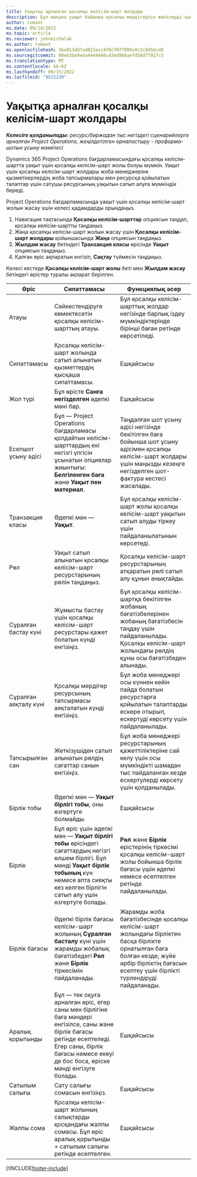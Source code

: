 ```yaml
---
title: Уақытқа арналған қосалқы келісім-шарт жолдары
description: Бұл мақала уақыт бойынша қосалқы мердігерлік желілерді қалай жазу және жеткізушілерден уақытты сатып алуды қалай жазу керектігін түсіндіреді.
author: rumant
ms.date: 09/14/2022
ms.topic: article
ms.reviewer: johnmichalak
ms.author: rumant
ms.openlocfilehash: 3ba013dd7ad023acc4f0cf077099c8c2c8d5bcd8
ms.sourcegitcommit: 08eb3be9eda44e9446c43ed9b6aefd58d77927c5
ms.translationtype: MT
ms.contentlocale: kk-KZ
ms.lasthandoff: 09/15/2022
ms.locfileid: "9522239"
---
```

# <a name="subcontract-lines-for-time"></a>Уақытқа арналған қосалқы келісім-шарт жолдары

_**Келесіге қолданылады:** ресурс/биржадан тыс негіздегі сценарийлерге арналған Project Operations, жеңілдетілген орналастыру - проформа-шотын ұсыну мәмілесі_

Dynamics 365 Project Operations бағдарламасындағы қосалқы келісім-шартта уақыт үшін қосалқы келісім-шарт жолы болуы мүмкін. Уақыт үшін қосалқы келісім-шарт жолдары жоба менеджеріне қызметкерлердің жоба тапсырмалары мен ресурсқа қойылатын талаптар үшін сатушы ресурсының уақытын сатып алуға мүмкіндік береді.

Project Operations бағдарламасында уақыт үшін қосалқы келісім-шарт жолын жасау үшін келесі қадамдарды орындаңыз.

1. Навигация тақтасында **Қосалқы келісім-шарттар** опциясын таңдап, қосалқы келісім-шартты таңдаңыз.
2. Жаңа қосалқы келісім-шарт жолын жасау үшін **Қосалқы келісім-шарт жолдары** қойыншасында **Жаңа** опциясын таңдаңыз.
3. **Жылдам жасау** бетіндегі **Транзакция класы** өрісінде **Уақыт** опциясын таңдаңыз.
4. Қалған өріс ақпаратын енгізіп, **Сақтау** түймесін таңдаңыз.

  Келесі кестеде **Қосалқы келісім-шарт жолы** беті мен **Жылдам жасау** бетіндегі өрістер туралы ақпарат берілген.

| **Өріс** | **Сипаттамасы** | **Функциялық әсер** |
| --- | --- | --- |
| Атауы | Сәйкестендіруге көмектесетін қосалқы келісім-шарттың атауы. | Бұл қосалқы келісім-шарттық жолдар негізінде барлық іздеу мүмкіндіктерінде бірінші баған ретінде көрсетіледі. |
| Сипаттамасы | Қосалқы келісім-шарт жолында сатып алынатын қызметтердің қысқаша сипаттамасы. |Ешқайсысы |
| Жол түрі |   Бұл өрісте **Санға негізделген** әдепкі мәні бар.| Ешқайсысы |
| Есепшот ұсыну әдісі | Бұл — Project Operations бағдарламасы қолдайтын келісім-шарттардың екі негізгі үлгісін ұсынатын опциялар жиынтығы: **Белгіленген баға** және **Уақыт пен материал**. | Таңдалған шот ұсыну әдісі негізінде бекітілген баға бойынша шот ұсыну әдісімен қосалқы келісім-шарт жолдары үшін маңызды кезеңге негізделген шот-фактура кестесі жасалады. |
| Транзакция класы | Әдепкі мән — **Уақыт**. | Бұл қосалқы келісім-шарт жолы қосалқы келісім-шарт уақытын сатып алуды тіркеу үшін пайдаланылатынын көрсетеді. |
| Рөл | Уақыт сатып алынатын қосалқы келісім-шарт ресурстарының рөлін таңдаңыз. | Қосалқы келісім-шарт ресурстарының атқаратын рөлі сатып алу құнын анықтайды. |
| Сұралған бастау күні | Жұмысты бастау үшін қосалқы келісім-шарт ресурстары қажет болатын күнді енгізіңіз. | Бұл қосалқы келісім-шартқа бекітілген жобаның бағатізбелерінен жобаның бағатізбесін таңдау үшін пайдаланылады. Қосалқы келісім-шарт жолындағы рөлдің құны осы бағатізбеден алынады. |
| Сұралған аяқталу күні | Қосалқы мердігер ресурсының тапсырмасы аяқталатын күнді енгізіңіз. | Бұл жоба менеджері осы күннен кейін пайда болатын ресурстарға қойылатын талаптарды ескере отырып, ескертуді көрсету үшін пайдаланылады. |
| Тапсырылған сан | Жеткізушіден сатып алынатын рөлдің сағаттар санын енгізіңіз. | Бұл жоба менеджері ресурстарының қажеттіліктеріне сай келу үшін осы мүмкіндікті шамадан тыс пайдаланған кезде ескертулерді көрсету үшін қолданылады. |
| Бірлік тобы | Әдепкі мән — **Уақыт бірлігі тобы**, оны өзгертуге болмайды. | Ешқайсысы|
| Бірлік | Бұл өріс үшін әдепкі мән — **Уақыт бірлігі тобы** өрісіндегі сағаттардың негізгі өлшем бірлігі. Бұл мәнді **Уақыт бірлік тобының** күн немесе апта сияқты кез келген бірлігін сатып алу үшін өзгертуге болады. | **Рөл** және **Бірлік** өрістерінің тіркесімі қосалқы келісім-шарт жолы бойынша бірлік бағасы үшін әдепкі немесе есептелген ретінде пайдаланылады. |
| Бірлік бағасы | Әдепкі бірлік бағасы келісім-шарт жолының **Сұралған басталу** күні үшін жарамды жобалық бағатізбедегі **Рөл** және **Бірлік** тіркесімін пайдаланады. | Жарамды жоба бағатізбесінде қосалқы келісім-шарт жолындағы бірліктен басқа бірлікте орнатылған баға болған кезде, жүйе әрбір бірліктің бағасын есептеу үшін бірлікті түрлендіруді пайдаланады. |
| Аралық қорытынды |    Бұл — тек оқуға арналған өріс, егер саны мен бірлігіне баға мәндері енгізілсе, саны және бірлік бағасы ретінде есептеледі. Егер саны, бірлік бағасы немесе екеуі де бос боса, өріске мәнді енгізуге болады. | Ешқайсысы|
| Сатылым салығы |   Сату салығы сомасын енгізіңіз. |Ешқайсысы |
| Жалпы сома | Қосалқы келісім-шарт жолының салықтарды қосқандағы жалпы сомасы. Бұл өріс аралық қорытынды + сатылым салығы ретінде есептелген.|Ешқайсысы |

[!INCLUDE[footer-include](../../includes/footer-banner.md)]
